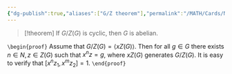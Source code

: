 ```yaml
---
{"dg-publish":true,"aliases":["G/Z theorem"],"permalink":"/MATH/Cards/Nodes/GZ-Theorem/","dgPassFrontmatter":true}
---
```



> [!theorem]
> If $G/Z(G)$ is cyclic, then $G$ is abelian.

`\begin{proof}`
Assume that $G/Z(G)=\left\langle xZ(G)\right\rangle$. Then for all $g \in G$ there exists $n \in N, z \in Z(G)$ such that $x^n z=g$, where $x Z(G)$ generates $G / Z(G)$. It is easy to verify that $[x^nz_1,x^mz_2]=1$. 
`\end{proof}`